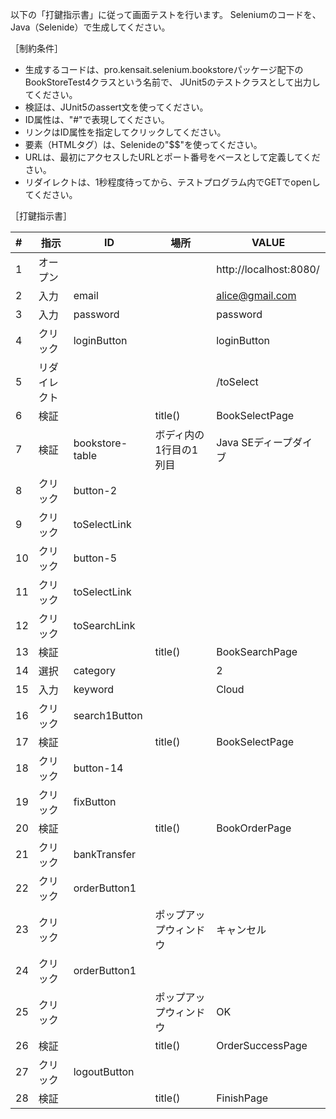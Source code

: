 以下の「打鍵指示書」に従って画面テストを行います。
Seleniumのコードを、Java（Selenide）で生成してください。

［制約条件］

* 生成するコードは、pro.kensait.selenium.bookstoreパッケージ配下のBookStoreTest4クラスという名前で、
  JUnit5のテストクラスとして出力してください。
* 検証は、JUnit5のassert文を使ってください。
* ID属性は、"#"で表現してください。
* リンクはID属性を指定してクリックしてください。
* 要素（HTMLタグ）は、Selenideの"$$"を使ってください。
* URLは、最初にアクセスしたURLとポート番号をベースとして定義してください。
* リダイレクトは、1秒程度待ってから、テストプログラム内でGETでopenしてください。

［打鍵指示書］

|#|指示|ID|場所|VALUE|
|:--|--|--|--|--|
|1|オープン|||http://localhost:8080/|
|2|入力|email||alice@gmail.com|
|3|入力|password||password|
|4|クリック|loginButton||loginButton|
|5|リダイレクト|||/toSelect|
|6|検証||title()|BookSelectPage|
|7|検証|bookstore-table|ボディ内の1行目の1列目|Java SEディープダイブ|
|8|クリック|button-2|||
|9|クリック|toSelectLink|||
|10|クリック|button-5|||
|11|クリック|toSelectLink|||
|12|クリック|toSearchLink|||
|13|検証||title()|BookSearchPage|
|14|選択|category||2|
|15|入力|keyword||Cloud|
|16|クリック|search1Button|||
|17|検証||title()|BookSelectPage|
|18|クリック|button-14|||
|19|クリック|fixButton|||
|20|検証||title()|BookOrderPage|
|21|クリック|bankTransfer|||
|22|クリック|orderButton1|||
|23|クリック||ポップアップウィンドウ|キャンセル|
|24|クリック|orderButton1|||
|25|クリック||ポップアップウィンドウ|OK|
|26|検証||title()|OrderSuccessPage|
|27|クリック|logoutButton|||
|28|検証||title()|FinishPage|

